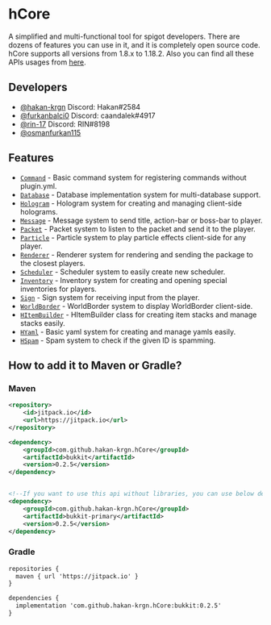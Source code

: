 # hCore

A simplified and multi-functional tool for spigot developers. There are dozens of features you can use in it, and it is
completely open source code. hCore supports all versions from 1.8.x to 1.18.2. Also you can find all these APIs usages
from [here](https://github.com/hakan-krgn/hCore/wiki).

## Developers

- [@hakan-krgn](https://github.com/hakan-krgn) Discord: Hakan#2584
- [@furkanbalci0](https://github.com/furkanbalci0) Discord: caandalek#4917
- [@rin-17](https://github.com/rin-17) Discord: RIN#8198
- [@osmanfurkan115](https://github.com/osmanfurkan115)

## Features

- [`Command`](https://github.com/hakan-krgn/hCore/wiki/Command) - Basic command system for registering commands without
  plugin.yml.
- [`Database`](https://github.com/hakan-krgn/hCore/wiki/Database) - Database implementation system for multi-database
  support.
- [`Hologram`](https://github.com/hakan-krgn/hCore/wiki/Hologram) - Hologram system for creating and managing
  client-side holograms.
- [`Message`](https://github.com/hakan-krgn/hCore/wiki/Message) - Message system to send title, action-bar or boss-bar
  to player.
- [`Packet`](https://github.com/hakan-krgn/hCore/wiki/Packet) - Packet system to listen to the packet and send it to the
  player.
- [`Particle`](https://github.com/hakan-krgn/hCore/wiki/Particle) - Particle system to play particle effects client-side
  for any player.
- [`Renderer`](https://github.com/hakan-krgn/hCore/wiki/Renderer) - Renderer system for rendering and sending the
  package to the closest players.
- [`Scheduler`](https://github.com/hakan-krgn/hCore/wiki/Scheduler) - Scheduler system to easily create new scheduler.
- [`Inventory`](https://github.com/hakan-krgn/hCore/wiki/Inventory) - Inventory system for creating and opening special
  inventories for players.
- [`Sign`](https://github.com/hakan-krgn/hCore/wiki/Sign) - Sign system for receiving input from the player.
- [`WorldBorder`](https://github.com/hakan-krgn/hCore/wiki/WorldBorder) - WorldBorder system to display WorldBorder
  client-side.
- [`HItemBuilder`](https://github.com/hakan-krgn/hCore/wiki/HItemBuilder) - HItemBuilder class for creating item stacks
  and
  manage stacks easily.
- [`HYaml`](https://github.com/hakan-krgn/hCore/wiki/HYaml) - Basic yaml system for creating and manage yamls easily.
- [`HSpam`](https://github.com/hakan-krgn/hCore/wiki/HSpam) - Spam system to check if the given ID is spamming.

## How to add it to Maven or Gradle?

### Maven

``` xml
<repository>
    <id>jitpack.io</id>
    <url>https://jitpack.io</url>
</repository>

<dependency>
    <groupId>com.github.hakan-krgn.hCore</groupId>
    <artifactId>bukkit</artifactId>
    <version>0.2.5</version>
</dependency>


<!--If you want to use this api without libraries, you can use below dependency -->
<dependency>
    <groupId>com.github.hakan-krgn.hCore</groupId>
    <artifactId>bukkit-primary</artifactId>
    <version>0.2.5</version>
</dependency>
```

### Gradle

``` xml
repositories {
  maven { url 'https://jitpack.io' }
}

dependencies {
  implementation 'com.github.hakan-krgn.hCore:bukkit:0.2.5'
}
```
